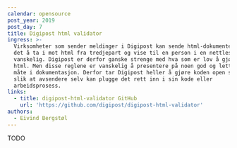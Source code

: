 ```yaml
---
calendar: opensource
post_year: 2019
post_day: 7
title: Digipost html validator
ingress: >-
  Virksomheter som sender meldinger i Digipost kan sende html-dokumenter. Men
  det å ta i mot html fra tredjepart og vise til en person i en nettleser er
  vanskelig. Digipost er derfor ganske strenge med hva som er lov å gjøre i
  html. Men disse reglene er vanskelig å presentere på noen god og lettfattelig
  måte i dokumentasjon. Derfor tar Digipost heller å gjøre koden open source
  slik at avsendere selv kan plugge det rett inn i sin kode eller
  arbeidsprosess.
links:
  - title: digipost-html-validator GitHub
    url: 'https://github.com/digipost/digipost-html-validator'
authors:
  - Eivind Bergstøl
---
```

TODO
